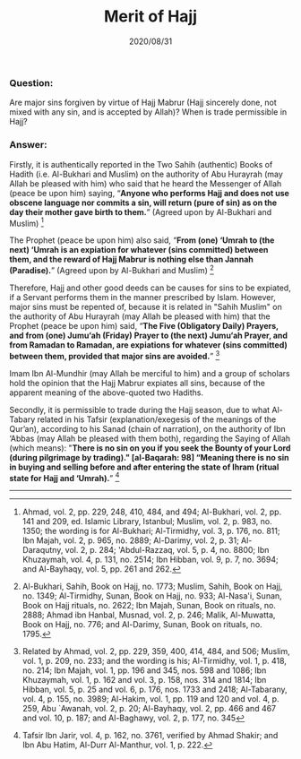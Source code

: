 ﻿---
layout: post
title: "Merit of Hajj"
publisher: "alsalafiyyah@icloud.com"
source: "Fatawa Al-Lajnah Ad-Da'imah no. 6614-1"
hijri: Muharram 12, 1442
date: 2020/08/31
category: [hajj, fatwas]
shaykhs: 
 - Shaykh Abdul-Aziz ibn Baz
 - Shaykh Abdul-Razzaq al-Afify
 - Shaykh Abdullah ibn Ghudayyan
---

### Question:
Are major sins forgiven by virtue of Hajj Mabrur (Hajj sincerely done, not mixed with any sin, and is accepted by Allah)? When is trade permissible in Hajj?

### Answer:
Firstly, it is authentically reported in the Two Sahih (authentic) Books of Hadith (i.e. Al-Bukhari and Muslim) on the authority of Abu Hurayrah (may Allah be pleased with him) who said that he heard the Messenger of Allah (peace be upon him) saying, “**Anyone who performs Hajj and does not use obscene language nor commits a sin, will return (pure of sin) as on the day their mother gave birth to them.**” (Agreed upon by Al-Bukhari and Muslim) [^1]

The Prophet (peace be upon him) also said, “**From (one) ‘Umrah to (the next) ‘Umrah is an expiation for whatever (sins committed) between them, and the reward of Hajj Mabrur is nothing else than Jannah (Paradise).**” (Agreed upon by Al-Bukhari and Muslim) [^2]

Therefore, Hajj and other good deeds can be causes for sins to be expiated, if a Servant performs them in the manner prescribed by Islam. However, major sins must be repented of, because it is related in "Sahih Muslim" on the authority of Abu Hurayrah (may Allah be pleased with him) that the Prophet (peace be upon him) said, “**The Five (Obligatory Daily) Prayers, and from (one) Jumu‘ah (Friday) Prayer to (the next) Jumu‘ah Prayer, and from Ramadan to Ramadan, are expiations for whatever (sins committed) between them, provided that major sins are avoided.**” [^3] 

Imam Ibn Al-Mundhir (may Allah be merciful to him) and a group of scholars hold the opinion that the Hajj Mabrur expiates all sins, because of the apparent meaning of the above-quoted two Hadiths.

Secondly, it is permissible to trade during the Hajj season, due to what Al-Tabary related in his Tafsir (explanation/exegesis of the meanings of the Qur’an), according to his Sanad (chain of narration), on the authority of Ibn ‘Abbas (may Allah be pleased with them both), regarding the Saying of Allah (which means): "**There is no sin on you if you seek the Bounty of your Lord (during pilgrimage by trading)." [al-Baqarah: 98] “Meaning there is no sin in buying and selling before and after entering the state of Ihram (ritual state for Hajj and ‘Umrah).**” [^4]

---

[^1]: Ahmad, vol. 2, pp. 229, 248, 410, 484, and 494; Al-Bukhari, vol. 2, pp. 141 and 209, ed. Islamic Library, Istanbul; Muslim, vol. 2, p. 983, no. 1350; the wording is for Al-Bukhari; Al-Tirmidhy, vol. 3, p. 176, no. 811; Ibn Majah, vol. 2, p. 965, no. 2889; Al-Darimy, vol. 2, p. 31; Al-Daraqutny, vol. 2, p. 284; 'Abdul-Razzaq, vol. 5, p. 4, no. 8800; Ibn Khuzaymah, vol. 4, p. 131, no. 2514; Ibn Hibban, vol. 9, p. 7, no. 3694; and Al-Bayhaqy, vol. 5, pp. 261 and 262.
[^2]: Al-Bukhari, Sahih, Book on Hajj, no. 1773; Muslim, Sahih, Book on Hajj, no. 1349; Al-Tirmidhy, Sunan, Book on Hajj, no. 933; Al-Nasa'i, Sunan, Book on Hajj rituals, no. 2622; Ibn Majah, Sunan, Book on rituals, no. 2888; Ahmad ibn Hanbal, Musnad, vol. 2, p. 246; Malik, Al-Muwatta, Book on Hajj, no. 776; and Al-Darimy, Sunan, Book on rituals, no. 1795.
[^3]: Related by Ahmad, vol. 2, pp. 229, 359, 400, 414, 484, and 506; Muslim, vol. 1, p. 209, no. 233; and the wording is his; Al-Tirmidhy, vol. 1, p. 418, no. 214; Ibn Majah, vol. 1, pp. 196 and 345, nos. 598 and 1086; Ibn Khuzaymah, vol. 1, p. 162 and vol. 3, p. 158, nos. 314 and 1814; Ibn Hibban, vol. 5, p. 25 and vol. 6, p. 176, nos. 1733 and 2418; Al-Tabarany, vol. 4, p. 155, no. 3989; Al-Hakim, vol. 1, pp. 119 and 120 and vol. 4, p. 259, Abu `Awanah, vol. 2, p. 20; Al-Bayhaqy, vol. 2, pp. 466 and 467 and vol. 10, p. 187; and Al-Baghawy, vol. 2, p. 177, no. 345
[^4]: Tafsir Ibn Jarir, vol. 4, p. 162, no. 3761, verified by Ahmad Shakir; and Ibn Abu Hatim, Al-Durr Al-Manthur, vol. 1, p. 222.




